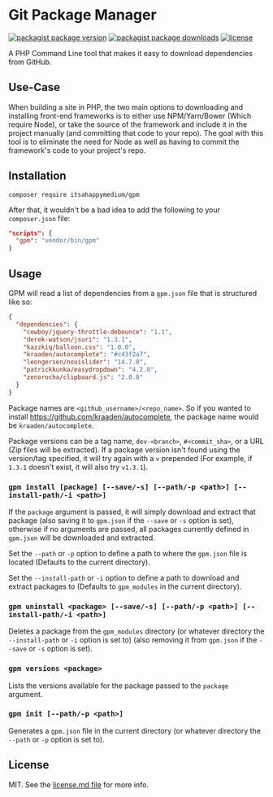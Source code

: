 # Git Package Manager

[![packagist package version](https://img.shields.io/packagist/v/itsahappymedium/gpm.svg?style=flat-square)](https://packagist.org/packages/itsahappymedium/gpm)
[![packagist package downloads](https://img.shields.io/packagist/dt/itsahappymedium/gpm.svg?style=flat-square)](https://packagist.org/packages/itsahappymedium/gpm)
[![license](https://img.shields.io/github/license/itsahappymedium/gpm.svg?style=flat-square)](license.md)

A PHP Command Line tool that makes it easy to download dependencies from GitHub.


## Use-Case

When building a site in PHP, the two main options to downloading and installing front-end frameworks is to either use NPM/Yarn/Bower (Which require Node), or take the source of the framework and include it in the project manually (and committing that code to your repo). The goal with this tool is to eliminate the need for Node as well as having to commit the framework's code to your project's repo.


## Installation

```
composer require itsahappymedium/gpm
```

After that, it wouldn't be a bad idea to add the following to your `composer.json` file:

```json
"scripts": {
  "gpm": "vendor/bin/gpm"
}
```

## Usage

GPM will read a list of dependencies from a `gpm.json` file that is structured like so:

```json
{
  "dependencies": {
    "cowboy/jquery-throttle-debounce": "1.1",
    "derek-watson/jsuri": "1.3.1",
    "kazzkiq/balloon.css": "1.0.0",
    "kraaden/autocomplete": "#c43f2a7",
    "leongersen/nouislider": "14.7.0",
    "patrickkunka/easydropdown": "4.2.0",
    "zenorocha/clipboard.js": "2.0.8"
  }
}
```

Package names are `<github_username>/<repo_name>`. So if you wanted to install https://github.com/kraaden/autocomplete, the package name would be `kraaden/autocomplete`.

Package versions can be a tag name, `dev-<branch>`, `#<commit_sha>`, or a URL (Zip files will be extracted). If a package version isn't found using the version/tag specified, it will try again with a `v` prepended (For example, if `1.3.1` doesn't exist, it will also try `v1.3.1`).


### `gpm install [package] [--save/-s] [--path/-p <path>] [--install-path/-i <path>]`

If the `package` argument is passed, it will simply download and extract that package (also saving it to `gpm.json` if the `--save` or `-s` option is set), otherwise if no arguments are passed, all packages currently defined in `gpm.json` will be downloaded and extracted.

Set the `--path` or `-p` option to define a path to where the `gpm.json` file is located (Defaults to the current directory).

Set the `--install-path` or `-i` option to define a path to download and extract packages to (Defaults to `gpm_modules` in the current directory).


### `gpm uninstall <package> [--save/-s] [--path/-p <path>] [--install-path/-i <path>]`

Deletes a package from the `gpm_modules` directory (or whatever directory the `--install-path` or `-i` option is set to) (also removing it from `gpm.json` if the `--save` or `-s` option is set).


### `gpm versions <package>`

Lists the versions available for the package passed to the `package` argument.


### `gpm init [--path/-p <path>]`

Generates a `gpm.json` file in the current directory (or whatever directory the `--path` or `-p` option is set to).


## License

MIT. See the [license.md file](license.md) for more info.
